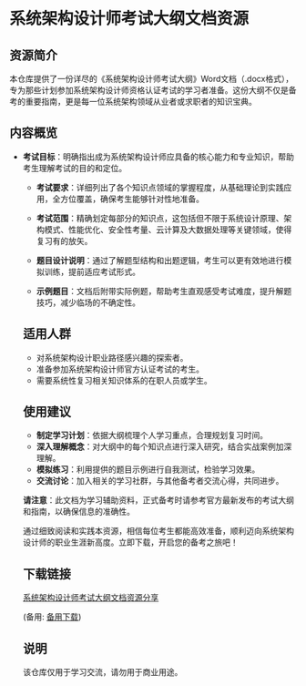 # 系统架构设计师考试大纲文档资源

## 资源简介

本仓库提供了一份详尽的《系统架构设计师考试大纲》Word文档（.docx格式），专为那些计划参加系统架构设计师资格认证考试的学习者准备。这份大纲不仅是备考的重要指南，更是每一位系统架构领域从业者或求职者的知识宝典。

## 内容概览

- **考试目标**：明确指出成为系统架构设计师应具备的核心能力和专业知识，帮助考生理解考试的目的和定位。

  - **考试要求**：详细列出了各个知识点领域的掌握程度，从基础理论到实践应用，全方位覆盖，确保考生能够针对性地准备。

  - **考试范围**：精确划定每部分的知识点，这包括但不限于系统设计原理、架构模式、性能优化、安全性考量、云计算及大数据处理等关键领域，使得复习有的放矢。

  - **题目设计说明**：通过了解题型结构和出题逻辑，考生可以更有效地进行模拟训练，提前适应考试形式。

  - **示例题目**：文档后附带实际例题，帮助考生直观感受考试难度，提升解题技巧，减少临场的不确定性。

  ## 适用人群

  - 对系统架构设计职业路径感兴趣的探索者。
  - 准备参加系统架构设计师官方认证考试的考生。
  - 需要系统性复习相关知识体系的在职人员或学生。

  ## 使用建议

  - **制定学习计划**：依据大纲梳理个人学习重点，合理规划复习时间。
  - **深入理解概念**：对大纲中的每个知识点进行深入研究，结合实战案例加深理解。
  - **模拟练习**：利用提供的题目示例进行自我测试，检验学习效果。
  - **交流讨论**：加入相关的学习社群，与其他备考者交流心得，共同进步。

  **请注意**：此文档为学习辅助资料，正式备考时请参考官方最新发布的考试大纲和指南，以确保信息的准确性。

  通过细致阅读和实践本资源，相信每位考生都能高效准备，顺利迈向系统架构设计师的职业生涯新高度。立即下载，开启您的备考之旅吧！

  ## 下载链接
  [系统架构设计师考试大纲文档资源分享](https://pan.quark.cn/s/244f072a31fa) 

  (备用: [备用下载](https://pan.baidu.com/s/1aj3SvqOiUWakc-JIWH_enA?pwd=1234))

  ## 说明

  该仓库仅用于学习交流，请勿用于商业用途。

